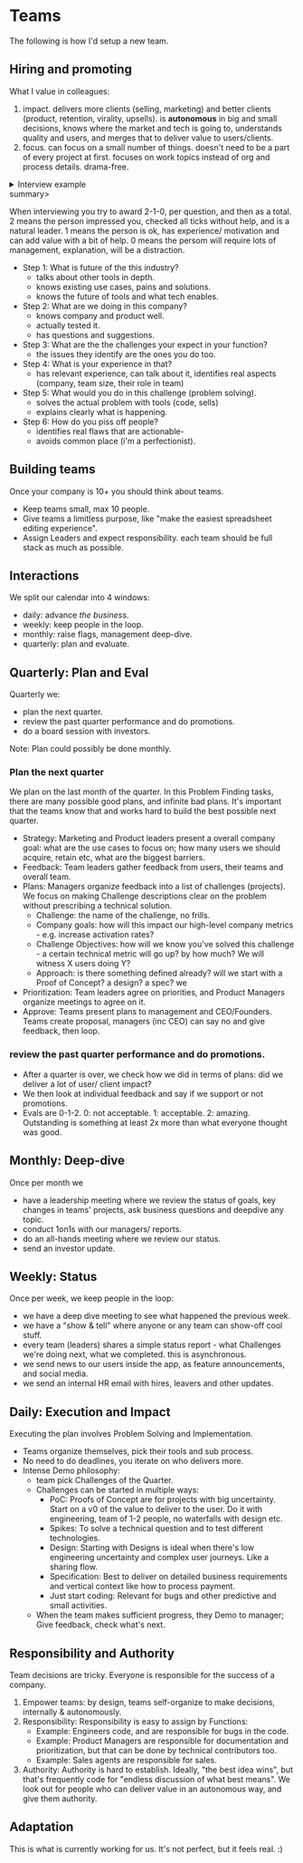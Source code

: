 # Teams

The following is how I'd setup a new team.

## Hiring and promoting

What I value in colleagues:
1. impact. delivers more clients (selling, marketing) and better clients (product, retention, virality, upsells). is **autonomous** in big and small decisions, knows where the market and tech is going to, understands quality and users, and merges that to deliver value to users/clients.
2. focus. can focus on a small number of things. doesn't need to be a part of every project at first. focuses on work topics instead of org and process details. drama-free. 

<details><summary>Interview example</summary></details>summary>

When interviewing you try to award 2-1-0, per question, and then as a total. 2 means the person impressed you, checked all ticks without help, and is a natural leader. 1 means the person is ok, has experience/ motivation and can add value with a bit of help. 0 means the persom will require lots of management, explanation, will be a distraction.

- Step 1: What is future of the this industry?
    - talks about other tools in depth.
    - knows existing use cases, pains and solutions.
    - knows the future of tools and what tech enables.
- Step 2: What are we doing in this company?
    - knows company and product well.
    - actually tested it.
    - has questions and suggestions. 
- Step 3: What are the the challenges your expect in your function?
    - the issues they identify are the ones you do too. 
- Step 4: What is your experience in that?
    - has relevant experience, can talk about it, identifies real aspects (company, team size, their role in team) 
- Step 5: What would you do in this challenge (problem solving).
    - solves the actual problem with tools (code, sells)
    - explains clearly what is happening.
- Step 6: How do you piss off people?
    - identifies real flaws that are actionable-
    - avoids common place (i'm a perfectionist).
  
</details>

## Building teams

Once your company is 10+ you should think about teams. 

* Keep teams small, max 10 people.
* Give teams a limitless purpose, like "make the easiest spreadsheet editing experience". 
* Assign Leaders and expect responsibility. each team should be full stack as much as possible.

## Interactions

We split our calendar into 4 windows:
- daily: advance _the business_.
- weekly: keep people in the loop.
- monthly: raise flags, management deep-dive.
- quarterly: plan and evaluate.

## Quarterly: Plan and Eval

Quarterly we: 
- plan the next quarter.
- review the past quarter performance and do promotions.
- do a board session with investors.

Note: Plan could possibly be done monthly.

### Plan the next quarter

We plan on the last month of the quarter. In this Problem Finding tasks, there are many possible good plans, and infinite bad plans. It's important that the teams know that and works hard to build the best possible next quarter. 

* Strategy: Marketing and Product leaders present a overall company goal: what are the use cases to focus on; how many users we should acquire, retain etc, what are the biggest barriers.
* Feedback: Team leaders gather feedback from users, their teams and overall team. 
* Plans: Managers organize feedback into a list of challenges (projects). We focus on making Challenge descriptions clear on the problem without prescribing a technical solution.
    * Challenge: the name of the challenge, no frills.
    * Company goals: how will this impact our high-level company metrics - e.g. increase activation rates?
    * Challenge Objectives: how will we know you've solved this challenge - a certain technical metric will go up? by how much? We will witness X users doing Y?
    * Approach: is there something defined already? will we start with a Proof of Concept? a design? a spec? we
* Prioritization: Team leaders agree on priorities, and Product Managers organize meetings to agree on it. 
* Approve: Teams present plans to management and CEO/Founders. Teams create proposal, managers (inc CEO) can say no and give feedback, then loop.

### review the past quarter performance and do promotions.

* After a quarter is over, we check how we did in terms of plans: did we deliver a lot of user/ client impact?
* We then look at individual feedback and say if we support or not promotions.
* Evals are 0-1-2. 0: not acceptable. 1: acceptable. 2: amazing. Outstanding is something at least 2x more than what everyone thought was good.

## Monthly: Deep-dive

Once per month we
- have a leadership meeting where we review the status of goals, key changes in teams' projects, ask business questions and deepdive any topic.
- conduct 1on1s with our managers/ reports.
- do an all-hands meeting where we review our status.
- send an investor update.

## Weekly: Status

Once per week, we keep people in the loop:
- we have a deep dive meeting to see what happened the previous week.
- we have a "show & tell" where anyone or any team can show-off cool stuff.
- every team (leaders) shares a simple status report - what Challenges we're doing next, what we completed. this is asynchronous.
- we send news to our users inside the app, as feature announcements, and social media.
- we send an internal HR email with hires, leavers and other updates.

## Daily: Execution and Impact

Executing the plan involves Problem Solving and Implementation.
- Teams organize themselves, pick their tools and sub process.
- No need to do deadlines, you iterate on who delivers more. 
- Intense Demo philosophy:
    - team pick Challenges of the Quarter.
    - Challenges can be started in multiple ways:
        - PoC: Proofs of Concept are for projects with big uncertainty. Start on a v0 of the value to deliver to the user. Do it with engineering, team of 1-2 people, no waterfalls with design etc.
        - Spikes: To solve a technical question and to test different technologies.
        - Design: Starting with Designs is ideal when there's low engineering uncertainty and complex user journeys. Like a sharing flow.
        - Specification: Best to deliver on detailed business requirements and vertical context like how to process payment.
        - Just start coding: Relevant for bugs and other predictive and small activities.
    - When the team makes sufficient progress, they Demo to manager; Give feedback, check what's next.

## Responsibility and Authority

Team decisions are tricky. Everyone is responsible for the success of a company. 

1. Empower teams: by design, teams self-organize to make decisions, internally & autonomously.
1. Responsibility: Responsibility is easy to assign by Functions:
    * Example: Engineers code, and are responsible for bugs in the code. 
    * Example: Product Managers are responsible for documentation and prioritization, but that can be done by technical contributors too. 
    * Example: Sales agents are responsible for sales.
1. Authority: Authority is hard to establish. Ideally, "the best idea wins", but that's frequently code for "endless discussion of what best means". We look out for people who can deliver value in an autonomous way, and give them authority.


## Adaptation

This is what is currently working for us. It's not perfect, but it feels real. :)
